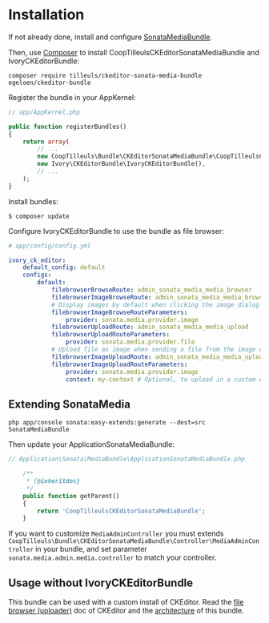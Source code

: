 # Installation

If not already done, install and configure [SonataMediaBundle](http://sonata-project.org/bundles/media/master/doc/index.html).

Then, use [Composer](https://getcomposer.org/) to install CoopTilleulsCKEditorSonataMediaBundle and IvoryCKEditorBundle:

    composer require tilleuls/ckeditor-sonata-media-bundle egeloen/ckeditor-bundle

Register the bundle in your AppKernel:

```php
// app/AppKernel.php

public function registerBundles()
{
    return array(
        // ...
        new CoopTilleuls\Bundle\CKEditorSonataMediaBundle\CoopTilleulsCKEditorSonataMediaBundle(),
        new Ivory\CKEditorBundle\IvoryCKEditorBundle(),
        // ...
    );
}
```

Install bundles:

```
$ composer update
```

Configure IvoryCKEditorBundle to use the bundle as file browser:

```yaml
# app/config/config.yml

ivory_ck_editor:
    default_config: default
    configs:
        default:
            filebrowserBrowseRoute: admin_sonata_media_media_browser
            filebrowserImageBrowseRoute: admin_sonata_media_media_browser
            # Display images by default when clicking the image dialog browse button
            filebrowserImageBrowseRouteParameters:
                provider: sonata.media.provider.image
            filebrowserUploadRoute: admin_sonata_media_media_upload
            filebrowserUploadRouteParameters:
                provider: sonata.media.provider.file
            # Upload file as image when sending a file from the image dialog
            filebrowserImageUploadRoute: admin_sonata_media_media_upload
            filebrowserImageUploadRouteParameters:
                provider: sonata.media.provider.image
                context: my-context # Optional, to upload in a custom context
```

## Extending SonataMedia

```
php app/console sonata:easy-extends:generate --dest=src SonataMediaBundle
```

Then update your ApplicationSonataMediaBundle:

```php
// Application\Sonata\MediaBundle\ApplicationSonataMediaBundle.php

    /**
     * {@inheritdoc}
     */
    public function getParent()
    {
        return 'CoopTilleulsCKEditorSonataMediaBundle';
    }
```

If you want to customize `MediaAdminController` you must extends `CoopTilleuls\Bundle\CKEditorSonataMediaBundle\Controller\MediaAdminController` in your bundle, and set parameter `sonata.media.admin.media.controller` to match your controller.

## Usage without IvoryCKEditorBundle

This bundle can be used with a custom install of CKEditor.
Read the [file browser (uploader)](http://docs.cksource.com/CKEditor_3.x/Developers_Guide/File_Browser_(Uploader)) doc of CKEditor and the [architecture](architecture.md) of this bundle.
